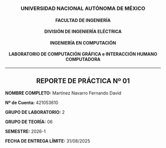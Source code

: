 <p align="center">

</p>

<h3 align="center">UNIVERSIDAD NACIONAL AUTÓNOMA DE MÉXICO</h3>
<h4 align="center">FACULTAD DE INGENIERÍA</h4>
<h4 align="center">DIVISIÓN DE INGENIERÍA ELÉCTRICA</h4>
<h4 align="center">INGENIERÍA EN COMPUTACIÓN</h4>
<h4 align="center">LABORATORIO DE COMPUTACIÓN GRÁFICA e INTERACCIÓN HUMANO COMPUTADORA</h4>

---

<h2 align="center">REPORTE DE PRÁCTICA Nº 01</h2>

**NOMBRE COMPLETO:** Martínez Navarro Fernando David  

**Nº de Cuenta:** 421053610  

**GRUPO DE LABORATORIO:** 2  

**GRUPO DE TEORÍA:** 06  

**SEMESTRE:** 2026-1  

**FECHA DE ENTREGA LÍMITE:** 31/08/2025  
